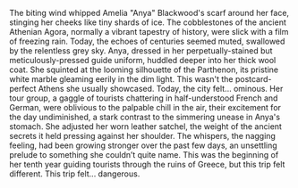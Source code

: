 The biting wind whipped Amelia "Anya" Blackwood's scarf around her face, stinging her cheeks like tiny shards of ice.  The cobblestones of the ancient Athenian Agora, normally a vibrant tapestry of history, were slick with a film of freezing rain.  Today, the echoes of centuries seemed muted, swallowed by the relentless grey sky.  Anya, dressed in her perpetually-stained but meticulously-pressed guide uniform, huddled deeper into her thick wool coat.  She squinted at the looming silhouette of the Parthenon, its pristine white marble gleaming eerily in the dim light.  This wasn't the postcard-perfect Athens she usually showcased.  Today, the city felt… ominous.  Her tour group, a gaggle of tourists chattering in half-understood French and German, were oblivious to the palpable chill in the air, their excitement for the day undiminished, a stark contrast to the simmering unease in Anya's stomach.  She adjusted her worn leather satchel, the weight of the ancient secrets it held pressing against her shoulder.  The whispers, the nagging feeling, had been growing stronger over the past few days, an unsettling prelude to something she couldn’t quite name.  This was the beginning of her tenth year guiding tourists through the ruins of Greece, but this trip felt different.  This trip felt... dangerous.
